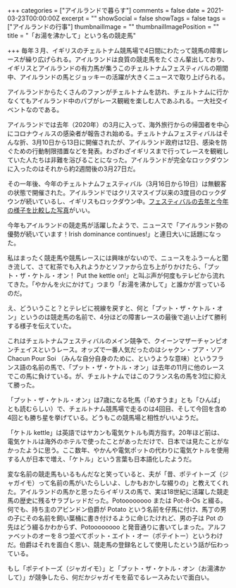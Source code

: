+++
categories = ["アイルランドで暮らす"]
comments = false
date = 2021-03-23T00:00:00Z
excerpt = ""
showSocial = false
showTags = false
tags = ["アイルランドの行事"]
thumbnailImage = ""
thumbnailImagePosition = ""
title = "「お湯を沸かして」という名の競走馬"

+++
毎年３月、イギリスのチェルトナム競馬場で4日間にわたって競馬の障害レースが繰り広げられる。アイルランドは良質の競走馬をたくさん輩出しており、イギリスとアイルランドの有力馬が集うこのチェルトナムフェスティバルの期間中、アイルランドの馬とジョッキーの活躍が大きくニュースで取り上げられる。

<!--more-->

アイルランドからたくさんのファンがチェルトナムを訪れ、チェルトナムに行かなくてもアイルランド中のパブがレース観戦を楽しむ人であふれる。一大社交イベントなのである。

アイルランドでは去年（2020年）の3月に入って、海外旅行からの帰国者を中心にコロナウィルスの感染者が報告され始める。チェルトナムフェスティバルはそんな折、3月10日から13日に開催されたが、アイルランド政府は12日、感染を防ぐための行動制限措置などを発表。わざわざイギリスまで行ってレースを観戦していた人たちは非難を浴びることになった。アイルランドが完全なロックダウンに入ったのはそれから約2週間後の3月27日だ。

その一年後、今年のチェルトナムフェスティバル（3月16日から19日）は無観客の状態で開催された。アイルランドではクリスマスイブ以来の3度目のロックダウンが続いているし、イギリスもロックダウン中。[フェスティバルの去年と今年の様子を比較した写真](https://www.theguardian.com/sport/2021/mar/19/the-festival-in-lockdown-cheltenham-2021-a-photo-essay "The Guardian")がいい。

今年もアイルランドの競走馬が活躍したようで、ニュースで「アイルランド勢の優勢が続いています！Irish dominance continues!」と連日大いに話題になった。

私はまったく競走馬や競馬レースには興味がないので、ニュースをふうーんと聞き流して、さて紅茶でも入れようかとソファから立ち上がりかけたら、「プット・ザ・ケトル・オン！ Put the kettle on!」と叫ぶ声が何度もテレビから流れてきた。「やかんを火にかけて」つまり「お湯を沸かして」と誰かが言っているのだ。

え、どういうこと？とテレビに視線を戻すと、何と「プット・ザ・ケトル・オン」というのは競走馬の名前で、4分ほどの障害レースの最後で追い上げて勝利する様子を伝えていた。

これはチェルトナムフェスティバルのメイン競争で、クイーンマザーチャンピオンチェイスというレース。オッズで一番人気だったのはシャクン・プア・ソア Chacun Pour Soi （みんな自分自身のために、というような意味）というフランス語の名前の馬で、「プット・ザ・ケトル・オン」は去年の11月に他のレースでこの馬に負けている。が、チェルトナムではこのフランス名の馬を3位に抑えて勝った。

「プット・ザ・ケトル・オン」は7歳になる牝馬（「めすうま」とも「ひんば」とも読むらしい）で、チェルトナム競馬場で走るのは4回目、そして今回を含め4回とも勝ち星を挙げている。どうもこの競馬場と相性がいいようだ。

「ケトル kettle」は英語ではヤカンも電気ケトルも両方指す。20年ほど前は、電気ケトルは海外のホテルで使ったことがあっただけで、日本では見たことがなかったように思う。ここ数年、やかんや電気ポットの代わりに電気ケトルを使用する人が日本で増え、「ケトル」という言葉も日本語化したようだ。

変な名前の競走馬もいるもんだなと笑っていると、夫が「昔、ポテイトーズ（ジャガイモ）って名前の馬がいたらしいよ、しかもおかしな綴りの」と教えてくれた。アイルランドの馬かと思ったらイギリスの馬で、実は18世紀に活躍した競走馬の歴史に残るサラブレッドだった。Potoooooooo または Pot-8-Os と綴る。何でも、持ち主のアビンドン伯爵が Potato という名前を仔馬に付け、馬丁の男の子にその名前を飼い葉桶に書き付けるように命じたけれど、男の子は Pot の先はどう綴るかわからず、Potoooooooo と発音通りに書いてしまった。アルファベットのオーを８つ並べてポット・エイト・オー（ポテイトー）というわけだ。伯爵はそれを面白く思い、競走馬の登録名として使用したという話が伝わっている。

もし「ポテイトーズ（ジャガイモ）」と「プット・ザ・ケトル・オン（お湯沸かして）」が競争したら、何だかジャガイモを茹でるレースみたいで面白い。
